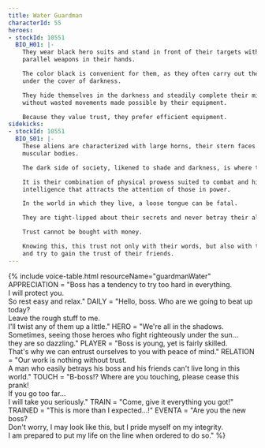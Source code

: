 ```yaml
---
title: Water Guardman
characterId: 55
heroes:
- stockId: 10551
  BIO_H01: |-
    They wear black hero suits and stand in front of their targets with black
    parallel weapons in their hands.

    The color black is convenient for them, as they often carry out their tasks
    under the cover of darkness.

    They hide themselves in the darkness and steadily complete their missions
    without wasted movements made possible by their equipment.

    Because they value trust, they prefer efficient equipment.
sidekicks:
- stockId: 10551
  BIO_S01: |-
    These aliens are characterized with large horns, their stern faces and muscular,
    muscular bodies.

    The dark side of society, likened to shade and darkness, is where they belong.

    It is their combination of physical prowess suited to combat and high
    intelligence that attracts the attention of those in power.

    In the world in which they live, a loose tongue can be fatal.

    They are tight-lipped about their secrets and never betray their allies.

    Trust cannot be bought with money.

    Knowing this, this trust not only with their words, but also with their actions,
    and try to gain the trust of their friends.
---
```


{% include voice-table.html resourceName="guardmanWater"
APPRECIATION = "Boss has a tendency to try too hard in everything.<br>I will protect you.<br>So rest easy and relax."
DAILY = "Hello, boss. Who are we going to beat up today?<br>Leave the rough stuff to me.<br>I'll twist any of them up a little."
HERO = "We're all in the shadows.<br>Sometimes, seeing those heroes who fight righteously under the sun…<br>they are so dazzling."
PLAYER = "Boss is young, yet is fairly skilled.<br>That's why we can entrust ourselves to you with peace of mind."
RELATION = "Our work is nothing without trust.<br>A man who easily betrays his boss and his friends can't live long in this world."
TOUCH = "B-boss!? Where are you touching, please cease this prank!<br>If you go too far…<br>I will take you seriously."
TRAIN = "Come, give it everything you got!"
TRAINED = "This is more than I expected…!"
EVENTA = "Are you the new boss?<br>Don't worry, I may look like this, but I pride myself on my integrity.<br>I am prepared to put my life on the line when ordered to do so."
%}



